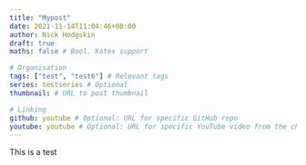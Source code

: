 ```yaml
---
title: "Mypost"
date: 2021-11-14T11:04:46+08:00
author: Nick Hodgskin
draft: true
maths: false # Bool. Katex support

# Organisation
tags: ["test", "test6"] # Relevant tags
series: testseries # Optional
thumbnail: # URL to post thumbnail

# Linking
github: youtube # Optional: URL for specific GitHub repo
youtube: youtube # Optional: URL for specific YouTube video from the channel
---
```

This is a test
